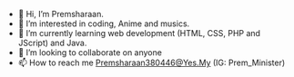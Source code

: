 - 👋 Hi, I’m Premsharaan.
- 👀 I’m interested in coding, Anime and musics.
- 🌱 I’m currently learning web development (HTML, CSS, PHP and JScript) and Java.
- 💞️ I’m looking to collaborate on anyone
- 📫 How to reach me Premsharaan380446@Yes.My (IG: Prem_Minister)

<!---
Prem-minister/Prem-minister is a ✨ special ✨ repository because its `README.md` (this file) appears on your GitHub profile.
You can click the Preview link to take a look at your changes.
--->
